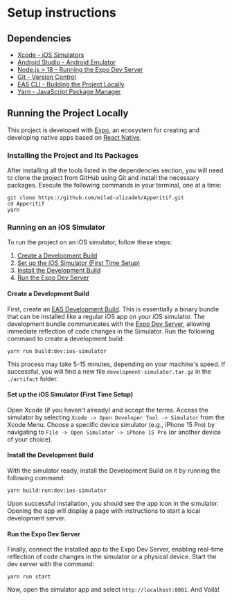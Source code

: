 # Setup instructions

## Dependencies

- [Xcode - iOS Simulators](https://apps.apple.com/us/app/xcode/id497799835?mt=12)
- [Android Studio - Android Emulator](https://developer.android.com/studio)
- [Node.js > 18 - Running the Expo Dev Server](https://formulae.brew.sh/formula/node)
- [Git - Version Control](https://formulae.brew.sh/formula/git)
- [EAS CLI - Building the Project Locally](https://docs.expo.dev/eas-update/getting-started/)
- [Yarn - JavaScript Package Manager](https://formulae.brew.sh/formula/yarn)

## Running the Project Locally

This project is developed with [Expo](https://expo.dev/home), an ecosystem for creating and developing native apps based on [React Native](https://reactnative.dev/).

### Installing the Project and Its Packages

After installing all the tools listed in the dependencies section, you will need to clone the project from GitHub using Git and install the necessary packages. Execute the following commands in your terminal, one at a time:

```
git clone https://github.com/milad-alizadeh/Apperitif.git
cd Apperitif
yarn
```

### Running on an iOS Simulator

To run the project on an iOS simulator, follow these steps:

1. [Create a Development Build](#create-a-development-build)
2. [Set up the iOS Simulator (First Time Setup)](#setup-ios-simulator-first-time-setup)
3. [Install the Development Build](#install-the-development-build)
4. [Run the Expo Dev Server](#run-expo-dev-server)

#### Create a Development Build

First, create an [EAS Development Build](https://docs.expo.dev/develop/development-builds/create-a-build/). This is essentially a binary bundle that can be installed like a regular iOS app on your iOS simulator. The development bundle communicates with the [Expo Dev Server](https://docs.expo.dev/more/expo-cli/#develop), allowing immediate reflection of code changes in the Simulator. Run the following command to create a development build:

```
yarn run build:dev:ios-simulator
```

This process may take 5-15 minutes, depending on your machine's speed. If successful, you will find a new file `development-simulator.tar.gz` in the `./artifact` folder.

#### Set up the iOS Simulator (First Time Setup)

Open Xcode (if you haven't already) and accept the terms. Access the simulator by selecting `Xcode -> Open Developer Tool -> Simulator` from the Xcode Menu. Choose a specific device simulator (e.g., iPhone 15 Pro) by navigating to `File -> Open Simulator -> iPhone 15 Pro` (or another device of your choice).

#### Install the Development Build

With the simulator ready, install the Development Build on it by running the following command:

```
yarn build:run:dev:ios-simulator
```

Upon successful installation, you should see the app icon in the simulator. Opening the app will display a page with instructions to start a local development server.

#### Run the Expo Dev Server

Finally, connect the installed app to the Expo Dev Server, enabling real-time reflection of code changes in the simulator or a physical device. Start the dev server with the command:

```
yarn run start
```

Now, open the simulator app and select `http://localhost:8081`. And Voilà!
